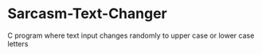 # Sarcasm-Text-Changer
 C program where text input changes randomly to upper case or lower case letters

